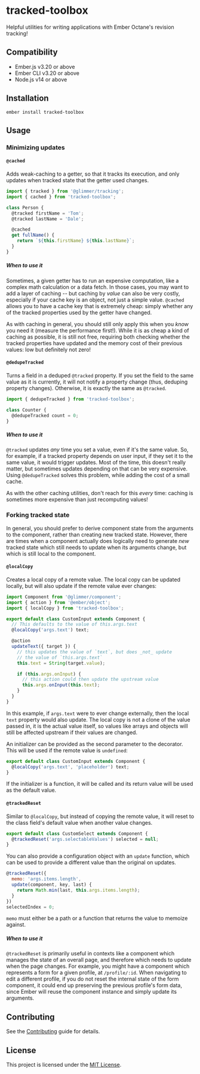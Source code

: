 tracked-toolbox
==============================================================================

Helpful utilities for writing applications with Ember Octane's revision
tracking!


Compatibility
------------------------------------------------------------------------------

* Ember.js v3.20 or above
* Ember CLI v3.20 or above
* Node.js v14 or above


Installation
------------------------------------------------------------------------------

```
ember install tracked-toolbox
```

Usage
------------------------------------------------------------------------------

### Minimizing updates

#### `@cached`

Adds weak-caching to a getter, so that it tracks its execution, and only updates
when tracked state that the getter used changes.

```js
import { tracked } from '@glimmer/tracking';
import { cached } from 'tracked-toolbox';

class Person {
  @tracked firstName = 'Tom';
  @tracked lastName = 'Dale';

  @cached
  get fullName() {
    return `${this.firstName} ${this.lastName}`;
  }
}
```

##### When to use it

Sometimes, a given getter has to run an expensive computation, like a complex
math calculation or a data fetch. In those cases, you may want to add a layer of
caching -- but caching by *value* can also be very costly, especially if your
cache key is an object, not just a simple value. `@cached` allows you to have a
cache key that is extremely cheap: simply whether any of the tracked properties
used by the getter have changed.

As with caching in general, you should still only apply this when you *know* you
need it (measure the performance first!). While it is as cheap a kind of caching
as possible, it is still not free, requiring both checking whether the tracked
properties have updated and the memory cost of their previous values: low but
definitely not zero!

#### `@dedupeTracked`

Turns a field in a deduped `@tracked` property. If you set the field to the same
value as it is currently, it will not notify a property change (thus, deduping
property changes). Otherwise, it is exactly the same as `@tracked`.

```js
import { dedupeTracked } from 'tracked-toolbox';

class Counter {
  @dedupeTracked count = 0;
}
```

##### When to use it

`@tracked` updates *any* time you set a value, even if it's the same value. So,
for example, if a tracked property depends on user input, if they set it to the
same value, it would trigger updates. Most of the time, this doesn't really
matter, but sometimes updates depending on that can be very expensive. Using
`@dedupeTracked` solves this problem, while adding the cost of a small cache.

As with the other caching utilities, don't reach for this *every* time: caching
is sometimes more expensive than just recomputing values!

### Forking tracked state

In general, you should prefer to derive component state from the arguments to
the component, rather than creating new tracked state. However, there are times
when a component actually does logically need to generate *new* tracked state
which still needs to update when its arguments change, but which is still local
to the component.

#### `@localCopy`

Creates a local copy of a remote value. The local copy can be updated locally,
but will also update if the remote value ever changes:

```js
import Component from '@glimmer/component';
import { action } from '@ember/object';
import { localCopy } from 'tracked-toolbox';

export default class CustomInput extends Component {
  // This defaults to the value of this.args.text
  @localCopy('args.text') text;

  @action
  updateText({ target }) {
    // this updates the value of `text`, but does _not_ update
    // the value of `this.args.text`
    this.text = String(target.value);

    if (this.args.onInput) {
      // this action could then update the upstream value
      this.args.onInput(this.text);
    }
  }
}
```

In this example, if `args.text` were to ever change externally, then the local
`text` property would also update. The local copy is not a clone of the value
passed in, it is the actual value itself, so values like arrays and objects
will still be affected upstream if their values are changed.

An initializer can be provided as the second parameter to the decorator. This
will be used if the remote value is `undefined`:

```js
export default class CustomInput extends Component {
  @localCopy('args.text', 'placeholder') text;
}
```

If the initializer is a function, it will be called and its return value will be
used as the default value.

#### `@trackedReset`

Similar to `@localCopy`, but instead of copying the remote value, it will reset
to the class field's default value when another value changes.

```js
export default class CustomSelect extends Component {
  @trackedReset('args.selectableValues') selected = null;
}
```

You can also provide a configuration object with an `update` function, which can
be used to provide a different value than the original on updates.

```js
@trackedReset({
  memo: 'args.items.length',
  update(component, key, last) {
    return Math.min(last, this.args.items.length);
  }
})
selectedIndex = 0;
```

`memo` must either be a path or a function that returns the value to memoize
against.

##### When to use it

`@trackedReset` is primarily useful in contexts like a component which manages
the state of an overall page, and therefore which needs to update when the page
changes. For example, you might have a component which represents a form for a
given profile, at `/profile/:id`. When navigating to edit a different profile,
if you do not reset the internal state of the form component, it could end up
preserving the previous profile's form data, since Ember will reuse the
component instance and simply update its arguments.

Contributing
------------------------------------------------------------------------------

See the [Contributing](CONTRIBUTING.md) guide for details.


License
------------------------------------------------------------------------------

This project is licensed under the [MIT License](LICENSE.md).
